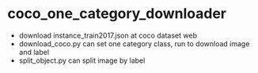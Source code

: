 # coco_one_category_downloader
- download instance_train2017.json at coco dataset web
- download_coco.py can set one category class, run to download image and label
- split_object.py can split image by label